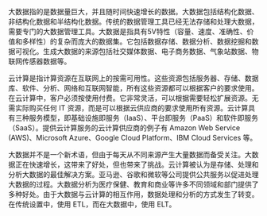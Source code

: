大数据指的是数据量巨大，并且随时间快速增长的数据。大数据包括结构化数据、非结构化数据和半结构化数据。传统的数据管理工具已经无法存储和处理大数据，需要专门的大数据管理工具。大数据是指具有5V特性（容量、速度、准确性、价值和多样性）的复杂而庞大的数据集。它包括数据存储、数据分析、数据挖掘和数据可视化。生成大数据的来源包括社交媒体数据、电子商务数据、气象站数据、物联网传感器数据等。

云计算是指计算资源在互联网上的按需可用性。这些资源包括服务器、存储、数据库、软件、分析、网络和互联网智能，所有这些资源都可以根据客户的要求使用。在云计算中，客户必须按使用付费。它非常灵活，可以根据需要轻松扩展资源。无需实际购买任何 IT 资源，而是可以根据云供应商的要求使用所有资源。云计算具有三种服务模型，即基础设施即服务（IaaS）、平台即服务（PaaS）和软件即服务（SaaS）。提供云计算服务的云计算供应商的例子有 Amazon Web Service (AWS)、Microsoft Azure、Google Cloud Platform、IBM Cloud Services 等。

大数据并不是一个新术语，但由于每天从不同来源产生大量数据而备受关注。大数据正在快速增长，这带来了好处，但也带来了挑战。云计算被认为是存储、处理和分析大数据的最佳解决方案。亚马逊、谷歌和微软等公司提供公共服务以促进处理大数据的过程。大数据分析为医疗保健、教育和商业等许多不同领域和部门提供了多种好处。由于大数据与云计算的相互作用，数据处理和分析的方式发生了转变。在传统设置中，使用 ETL，而在大数据中，使用 ELT。

